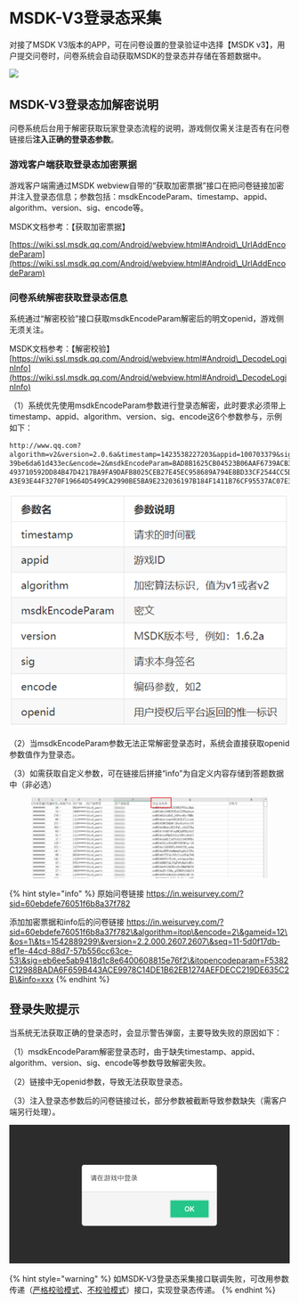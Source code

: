 # MSDK-V3登录态采集

对接了MSDK V3版本的APP，可在问卷设置的登录验证中选择【MSDK v3】，用户提交问卷时，问卷系统会自动获取MSDK的登录态并存储在答题数据中。

![](../.gitbook/assets/Snipaste\_2023-10-17\_10-51-05.png)

## MSDK-V3登录态加解密说明

问卷系统后台用于解密获取玩家登录态流程的说明，游戏侧仅需关注是否有在问卷链接后**注入正确的登录态参数**。

### 游戏客户端获取登录态加密票据

游戏客户端需通过MSDK webview自带的“获取加密票据”接口在把问卷链接加密并注入登录态信息；参数包括：msdkEncodeParam、timestamp、appid、algorithm、version、sig、encode等。

MSDK文档参考：【获取加密票据】

[https://wiki.ssl.msdk.qq.com/Android/webview.html#Android\_UrlAddEncodeParam](https://wiki.ssl.msdk.qq.com/Android/webview.html#Android\_UrlAddEncodeParam)



### **问卷系统解密获取登录态信息**

系统通过“解密校验”接口获取msdkEncodeParam解密后的明文openid，游戏侧无须关注。

MSDK文档参考：【解密校验】[https://wiki.ssl.msdk.qq.com/Android/webview.html#Android\_DecodeLoginInfo](https://wiki.ssl.msdk.qq.com/Android/webview.html#Android\_DecodeLoginInfo)

（1）系统优先使用msdkEncodeParam参数进行登录态解密，此时要求必须带上timestamp、appid、algorithm、version、sig、encode这6个参数参与，示例如下：

```
http://www.qq.com?algorithm=v2&version=2.0.6a&timestamp=1423538227203&appid=100703379&sig=427291da31b56b597
39be6da61d433ec&encode=2&msdkEncodeParam=BAD8B1625CB04523B06AAF6739ACB3CEA96F54393831AF5C6890E92EE61CF1A29F
493710592DD84B47D4217BA9FA9DAFB8025CEB27E45EC958689A794E8BD33CF2544CC5D00FCE03AEF7B23EE2BFCA4332F5D69547477
A3E93E44F3270F19664D5499CA2990BE5BA9E232036197B184F1411B76CF95537AC07E3D6A27F054AD3F26648B18554F9C1
```

![](<../.gitbook/assets/image (791).png>)

（2）当msdkEncodeParam参数无法正常解密登录态时，系统会直接获取openid参数值作为登录态。

（3）如需获取自定义参数，可在链接后拼接“info”为自定义内容存储到答题数据中（非必选）

<figure><img src="../.gitbook/assets/image (835).png" alt=""><figcaption></figcaption></figure>

{% hint style="info" %}
原始问卷链接 https://in.weisurvey.com/?sid=60ebdefe76051f6b8a37f782



添加加密票据和info后的问卷链接 https://in.weisurvey.com/?sid=60ebdefe76051f6b8a37f782\&algorithm=itop\&encode=2\&gameid=12\&os=1\&ts=1542889299\&version=2.2.000.2607.2607\&seq=11-5d0f17db-ef1e-44cd-88d7-57b556cc63ce-53\&sig=eb6ee5ab9418d1c8e6400608815e76f2\&itopencodeparam=F5382C12988BADA6F659B443ACE9978C14DE1B62EB1274AEFDECC219DE635C2B\&info=xxx
{% endhint %}



## 登录失败提示

当系统无法获取正确的登录态时，会显示警告弹窗，主要导致失败的原因如下：

（1）msdkEncodeParam解密登录态时，由于缺失timestamp、appid、algorithm、version、sig、encode等参数导致解密失败。

（2）链接中无openid参数，导致无法获取登录态。

（3）注入登录态参数后的问卷链接过长，部分参数被截断导致参数缺失（需客户端另行处理）。

![登录失败](<../.gitbook/assets/image (301).png>)

{% hint style="warning" %}
如MSDK-V3登录态采集接口联调失败，可改用参数传递（[严格校验模式](https://imur.gitbook.io/help\_center/api-wen-dang/fei-msdk-deng-lu-tai-chuan-di-jie-kou)、[不校验模式](https://imur.gitbook.io/help\_center/api-wen-dang/can-shu-chuan-di-jie-kou-bu-xiao-yan-mo-shi)）接口，实现登录态传递。
{% endhint %}

